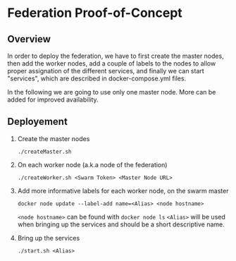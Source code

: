 # Federation Proof-of-Concept

## Overview

In order to deploy the federation, we have to first create the master nodes, then add the worker nodes, add a couple of labels to the nodes to allow proper assignation of the different services, and finally we can start "services", which are described in docker-compose.yml files.

In the following we are going to use only one master node. More can be added for improved availability.

## Deployement

1. Create the master nodes
   ```
   ./createMaster.sh
   ```

2. On each worker node (a.k.a node of the federation)
   ```
   ./createWorker.sh <Swarm Token> <Master Node URL>
   ```

3. Add more informative labels for each worker node, on the swarm master
   ```
   docker node update --label-add name=<Alias> <node hostname>
   ```

   `<node hostname>` can be found with `docker node ls`
   `<Alias>` will be used when bringing up the services and should be a short descriptive name.
4. Bring up the services
   ```
   ./start.sh <Alias>
   ```
